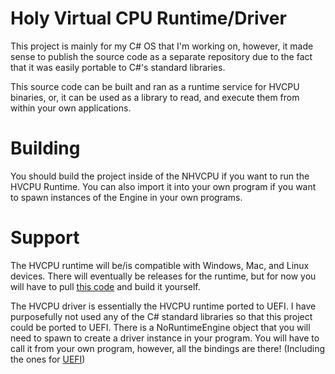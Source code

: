 # Holy Virtual CPU Runtime/Driver

This project is mainly for my C# OS that I'm working on,
however, it made sense to publish the source code as a
separate repository due to the fact that it was easily
portable to C#'s standard libraries.

This source code can be built and ran as a runtime service
for HVCPU binaries, or, it can be used as a library to read,
and execute them from within your own applications.

# Building

You should build the project inside of the NHVCPU if you want
to run the HVCPU Runtime. You can also import it into your own
program if you want to spawn instances of the Engine in your
own programs.

# Support

The HVCPU runtime will be/is compatible with Windows, Mac,
and Linux devices. There will eventually be releases for
the runtime, but for now you will have to pull <a href="https://github.com/The-Holy-Church-of-Terry-Davis/HVCPU/tree/main/NHVCPU/">this code</a>
and build it yourself.

The HVCPU driver is essentially the HVCPU runtime ported
to UEFI. I have purposefully not used any of the C# standard 
libraries so that this project could be ported to UEFI.
There is a NoRuntimeEngine object that you will need to spawn 
to create a driver instance in your program. You will have to
call it from your own program, however, all the bindings are
there! (Including the ones for <a href="https://github.com/MichalStrehovsky/zerosharp/blob/master/efi-no-runtime/zerosharp.cs">UEFI</a>)